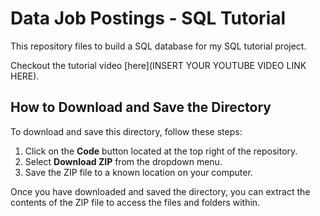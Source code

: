 # Data Job Postings - SQL Tutorial

This repository files to build a SQL database for my SQL tutorial project.

Checkout the tutorial video [here](INSERT YOUR YOUTUBE VIDEO LINK HERE).

## How to Download and Save the Directory

To download and save this directory, follow these steps:

1. Click on the **Code** button located at the top right of the repository.
2. Select **Download ZIP** from the dropdown menu.
3. Save the ZIP file to a known location on your computer.

Once you have downloaded and saved the directory, you can extract the contents of the ZIP file to access the files and folders within.


